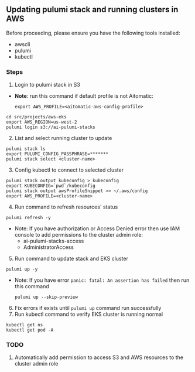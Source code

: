 ## Updating pulumi stack and running clusters in AWS

Before proceeding, please ensure you have the following tools installed:
* awscli
* pulumi
* kubectl

### Steps

1. Login to pulumi stack in S3
- **Note**: run this command if default profile is not Aitomatic:
    ```shell
    export AWS_PROFILE=<aitomatic-aws-config-profile>
    ```
```shell
cd src/projects/aws-eks
export AWS_REGION=us-west-2
pulumi login s3://ai-pulumi-stacks
```
2. List and select running cluster to update
```shell
pulumi stack ls
export PULUMI_CONFIG_PASSPHRASE=*******
pulumi stack select <cluster-name>
```
3. Config kubectl to connect to selected cluster
```shell
pulumi stack output kubeconfig > kubeconfig
export KUBECONFIG=`pwd`/kubeconfig
pulumi stack output awsProfileSnippet >> ~/.aws/config
export AWS_PROFILE=<cluster-name>
```
4. Run command to refresh resources' status
```shell
pulumi refresh -y
```
- Note: If you have authorization or Access Denied error then use IAM console to add permissions to the cluster admin role:
    + ai-pulumi-stacks-access
    + AdministratorAccess
5. Run command to update stack and EKS cluster
```shell
pulumi up -y
```
- Note: If you have error `panic: fatal: An assertion has failed` then run this command
    ```shell
    pulumi up --skip-preview
    ```
6. Fix errors if exists until `pulumi up` command run successfully
7. Run kubectl command to verify EKS cluster is running normal
```shell
kubectl get ns
kubectl get pod -A
```

### TODO

1. Automatically add permission to access S3 and AWS resources to the cluster admin role
